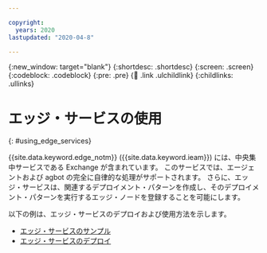 ```yaml
---

copyright:
  years: 2020
lastupdated: "2020-04-8"

---
```


{:new_window: target="blank"}
{:shortdesc: .shortdesc}
{:screen: .screen}
{:codeblock: .codeblock}
{:pre: .pre}
{:child: .link .ulchildlink}
{:childlinks: .ullinks}

# エッジ・サービスの使用
{: #using_edge_services}

{{site.data.keyword.edge_notm}} ({{site.data.keyword.ieam}}) には、中央集中サービスである Exchange が含まれています。 このサービスでは、エージェントおよび agbot の完全に自律的な処理がサポートされます。 さらに、エッジ・サービスは、関連するデプロイメント・パターンを作成し、そのデプロイメント・パターンを実行するエッジ・ノードを登録することを可能にします。

以下の例は、エッジ・サービスのデプロイおよび使用方法を示します。

* [エッジ・サービスのサンプル](additional_examples.md)
* [エッジ・サービスのデプロイ](detailed_policy.md)
